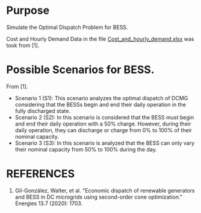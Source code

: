 # Purpose

Simulate the Optimal Dispatch Problem for BESS.

Cost and Hourly Demand Data in the file [Cost_and_hourly_demand.xlsx](Cost_and_hourly_demand.xlsx) was took from [1].

# Possible Scenarios for BESS.

From [1].

* Scenario 1 (S1): This scenario analyzes the optimal dispatch of DCMG considering that the BESSs begin and end their daily operation in the fully discharged state.
* Scenario 2 (S2): In this scenario is considered that the BESS must begin and end their daily operation with a 50% charge. However, during their daily operation, they can discharge or charge from 0% to 100% of their nominal capacity.
* Scenario 3 (S3): In this scenario is analyzed that the BESS can only vary their nominal capacity from 50% to 100% during the day.

# REFERENCES

1. Gil-González, Walter, et al. "Economic dispatch of renewable generators and BESS in DC microgrids using second-order cone optimization." Energies 13.7 (2020): 1703.